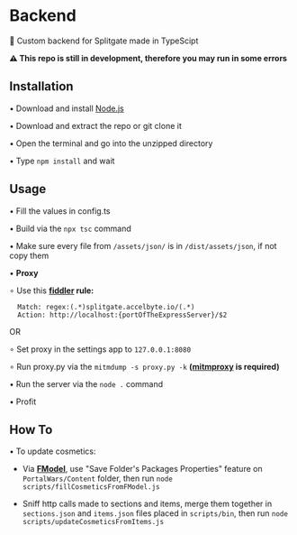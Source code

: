 # Backend
📶 Custom backend for Splitgate made in TypeScipt

**⚠️ This repo is still in development, therefore you may run in some errors**

## Installation
  • Download and install [Node.js](https://nodejs.org/en/download/)
  
  • Download and extract the repo or git clone it
  
  • Open the terminal and go into the unzipped directory
  
  • Type `npm install` and wait
  
## Usage
  • Fill the values in config.ts
  
  • Build via the `npx tsc` command
  
  • Make sure every file from `/assets/json/` is in `/dist/assets/json`, if not copy them
  
  • **Proxy**
  
  ∘ Use this **[fiddler](https://www.telerik.com/download/fiddler) rule:**
    
      Match: regex:(.*)splitgate.accelbyte.io/(.*)
      Action: http://localhost:{portOfTheExpressServer}/$2
  OR
    
  ∘ Set proxy in the settings app to `127.0.0.1:8080`
 
  ∘ Run proxy.py via the `mitmdump -s proxy.py -k` **([mitmproxy](https://mitmproxy.org/) is required)**
  
  • Run the server via the `node .` command
  
  • Profit

## How To

  • To update cosmetics:

  - Via **[FModel](https://fmodel.app)**, use "Save Folder's Packages Properties" feature on `PortalWars/Content` folder, then run `node scripts/fillCosmeticsFromFModel.js`
    
  - Sniff http calls made to sections and items, merge them together in `sections.json` and `items.json` files placed in `scripts/bin`, then run `node scripts/updateCosmeticsFromItems.js`
